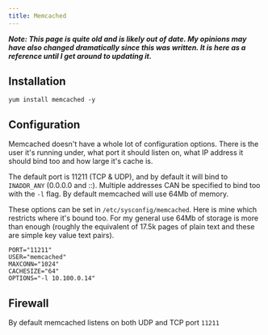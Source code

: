 ```yaml
---
title: Memcached
---
```


***Note: This page is quite old and is likely out of date. My opinions may have
also changed dramatically since this was written. It is here as a reference
until I get around to updating it.***

## Installation

```
yum install memcached -y
```

## Configuration

Memcached doesn't have a whole lot of configuration options. There is the user
it's running under, what port it should listen on, what IP address it should
bind too and how large it's cache is.

The default port is 11211 (TCP & UDP), and by default it will bind to
`INADDR_ANY` (0.0.0.0 and ::). Multiple addresses CAN be specified to bind too
with the `-l` flag. By default memcached will use 64Mb of memory.

These options can be set in `/etc/sysconfig/memcached`. Here is mine which
restricts where it's bound too. For my general use 64Mb of storage is more than
enough (roughly the equivalent of 17.5k pages of plain text and these are
simple key value text pairs).

```
PORT="11211"
USER="memcached"
MAXCONN="1024"
CACHESIZE="64"
OPTIONS="-l 10.100.0.14"
```

## Firewall

By default memcached listens on both UDP and TCP port `11211`
